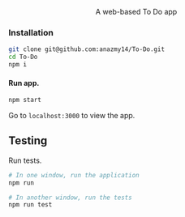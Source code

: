 
<p align="center">A web-based To Do app </p>

### Installation

```bash
git clone git@github.com:anazmy14/To-Do.git
cd To-Do
npm i
```

#### Run app. 


```bash
npm start
```

Go to `localhost:3000` to view the app.

## Testing

Run tests.

```bash
# In one window, run the application
npm run 

# In another window, run the tests
npm run test
```
